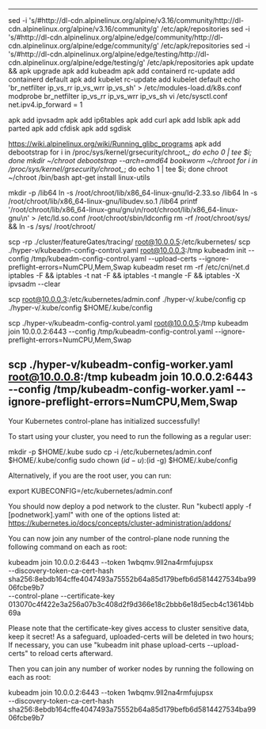 <!-- modprobe ipv6
echo "ipv6" >> /etc/modules
vi /etc/network/interfaces
---
iface eth0 inet6 static
      address fd11:10:0:0::3
      netmask 64
      gateway fd11:10:0:0::1
      pre-up echo 0 > /proc/sys/net/ipv6/conf/eth0/accept_ra
---
vi /etc/hosts
---
127.0.0.1       localhost
::1             localhost ipv6-localhost ipv6-loopback
fe00::0         ipv6-localnet
ff00::0         ipv6-mcastprefix
ff02::1         ipv6-allnodes
ff02::2         ipv6-allrouters
ff02::3         ipv6-allhosts

10.0.0.3        k8s-0-control-0
fd11:10:0:0::3  k8s-0-control-0 -->
---
sed -i 's/#http:\/\/dl-cdn\.alpinelinux\.org\/alpine\/v3\.16\/community/http:\/\/dl-cdn\.alpinelinux\.org\/alpine\/v3\.16\/community/g' /etc/apk/repositories
sed -i 's/#http:\/\/dl-cdn\.alpinelinux\.org\/alpine\/edge\/community/http:\/\/dl-cdn\.alpinelinux\.org\/alpine\/edge\/community/g' /etc/apk/repositories
sed -i 's/#http:\/\/dl-cdn\.alpinelinux\.org\/alpine\/edge\/testing/http:\/\/dl-cdn\.alpinelinux\.org\/alpine\/edge\/testing/g' /etc/apk/repositories
apk update && apk upgrade
apk add kubeadm
apk add containerd
rc-update add containerd default
apk add kubelet
rc-update add kubelet default
echo 'br_netfilter
ip_vs_rr
ip_vs_wrr
ip_vs_sh' > /etc/modules-load.d/k8s.conf
modprobe br_netfilter ip_vs_rr ip_vs_wrr ip_vs_sh
vi /etc/sysctl.conf
    net.ipv4.ip_forward = 1
<!-- echo 1 > /proc/sys/net/ipv4/ip_forward -->
apk add ipvsadm
apk add ip6tables
apk add curl
apk add lsblk
apk add parted
apk add cfdisk
apk add sgdisk

https://wiki.alpinelinux.org/wiki/Running_glibc_programs
apk add debootstrap
for i in /proc/sys/kernel/grsecurity/chroot_*; do echo 0 | tee $i; done
mkdir ~/chroot
debootstrap --arch=amd64 bookworm ~/chroot
for i in /proc/sys/kernel/grsecurity/chroot_*; do echo 1 | tee $i; done
chroot ~/chroot /bin/bash
apt-get install linux-utils

mkdir -p /lib64
ln -s /root/chroot/lib/x86_64-linux-gnu/ld-2.33.so /lib64
ln -s /root/chroot/lib/x86_64-linux-gnu/libudev.so.1 /lib64
printf '/root/chroot/lib/x86_64-linux-gnu/gnu\n/root/chroot/lib/x86_64-linux-gnu\n' > /etc/ld.so.conf
/root/chroot/sbin/ldconfig
rm -rf /root/chroot/sys/ && ln -s /sys/ /root/chroot/

scp -rp ./cluster/featureGates/tracing/ root@10.0.0.5:/etc/kubernetes/
scp ./hyper-v/kubeadm-config-control.yaml root@10.0.0.3:/tmp
kubeadm  init --config /tmp/kubeadm-config-control.yaml --upload-certs --ignore-preflight-errors=NumCPU,Mem,Swap
kubeadm reset
rm -rf /etc/cni/net.d
iptables -F && iptables -t nat -F && iptables -t mangle -F && iptables -X
ipvsadm --clear

scp root@10.0.0.3:/etc/kubernetes/admin.conf ./hyper-v/.kube/config
cp ./hyper-v/.kube/config $HOME/.kube/config

scp ./hyper-v/kubeadm-config-control.yaml root@10.0.0.5:/tmp
kubeadm join 10.0.0.2:6443 --config /tmp/kubeadm-config-control.yaml --ignore-preflight-errors=NumCPU,Mem,Swap

scp ./hyper-v/kubeadm-config-worker.yaml root@10.0.0.8:/tmp
kubeadm join 10.0.0.2:6443 --config /tmp/kubeadm-config-worker.yaml --ignore-preflight-errors=NumCPU,Mem,Swap
---
Your Kubernetes control-plane has initialized successfully!

To start using your cluster, you need to run the following as a regular user:

  mkdir -p $HOME/.kube
  sudo cp -i /etc/kubernetes/admin.conf $HOME/.kube/config
  sudo chown $(id -u):$(id -g) $HOME/.kube/config

Alternatively, if you are the root user, you can run:

  export KUBECONFIG=/etc/kubernetes/admin.conf

You should now deploy a pod network to the cluster.
Run "kubectl apply -f [podnetwork].yaml" with one of the options listed at:
  https://kubernetes.io/docs/concepts/cluster-administration/addons/

You can now join any number of the control-plane node running the following command on each as root:

  kubeadm join 10.0.0.2:6443 --token 1wbqmv.9ll2na4rmfujupsx \
        --discovery-token-ca-cert-hash sha256:8ebdb164cffe4047493a75552b64a85d179befb6d5814427534ba9906fcbe9b7 \
        --control-plane --certificate-key 013070c4f422e3a256a07b3c408d2f9d366e18c2bbb6e18d5ecb4c13614bb69a

Please note that the certificate-key gives access to cluster sensitive data, keep it secret!
As a safeguard, uploaded-certs will be deleted in two hours; If necessary, you can use
"kubeadm init phase upload-certs --upload-certs" to reload certs afterward.

Then you can join any number of worker nodes by running the following on each as root:

kubeadm join 10.0.0.2:6443 --token 1wbqmv.9ll2na4rmfujupsx \
        --discovery-token-ca-cert-hash sha256:8ebdb164cffe4047493a75552b64a85d179befb6d5814427534ba9906fcbe9b7